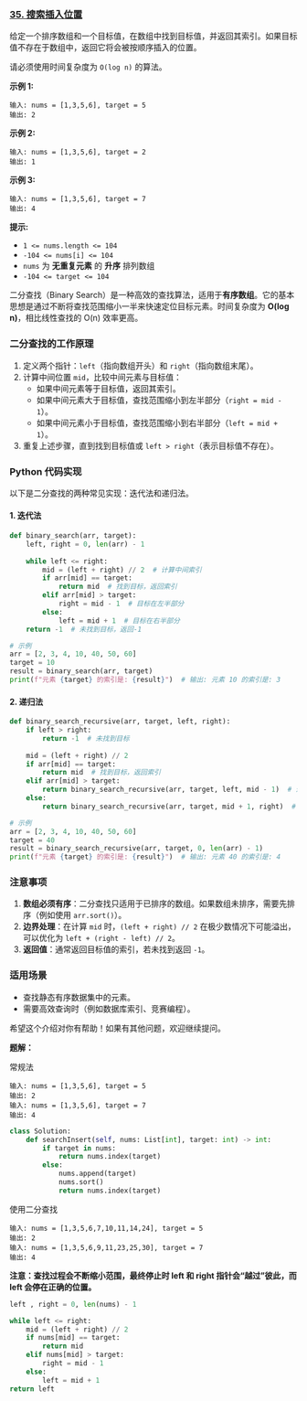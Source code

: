 ### [35. 搜索插入位置](https://leetcode.cn/problems/search-insert-position/)

给定一个排序数组和一个目标值，在数组中找到目标值，并返回其索引。如果目标值不存在于数组中，返回它将会被按顺序插入的位置。

请必须使用时间复杂度为 `O(log n)` 的算法。

 

**示例 1:**

```
输入: nums = [1,3,5,6], target = 5
输出: 2
```

**示例 2:**

```
输入: nums = [1,3,5,6], target = 2
输出: 1
```

**示例 3:**

```
输入: nums = [1,3,5,6], target = 7
输出: 4
```

 

**提示:**

- `1 <= nums.length <= 104`
- `-104 <= nums[i] <= 104`
- `nums` 为 **无重复元素** 的 **升序** 排列数组
- `-104 <= target <= 104`



二分查找（Binary Search）是一种高效的查找算法，适用于**有序数组**。它的基本思想是通过不断将查找范围缩小一半来快速定位目标元素。时间复杂度为 **O(log n)**，相比线性查找的 O(n) 效率更高。

### 二分查找的工作原理
1. 定义两个指针：`left`（指向数组开头）和 `right`（指向数组末尾）。
2. 计算中间位置 `mid`，比较中间元素与目标值：
   - 如果中间元素等于目标值，返回其索引。
   - 如果中间元素大于目标值，查找范围缩小到左半部分（`right = mid - 1`）。
   - 如果中间元素小于目标值，查找范围缩小到右半部分（`left = mid + 1`）。
3. 重复上述步骤，直到找到目标值或 `left > right`（表示目标值不存在）。

### Python 代码实现
以下是二分查找的两种常见实现：迭代法和递归法。

#### 1. 迭代法
```python
def binary_search(arr, target):
    left, right = 0, len(arr) - 1
    
    while left <= right:
        mid = (left + right) // 2  # 计算中间索引
        if arr[mid] == target:
            return mid  # 找到目标，返回索引
        elif arr[mid] > target:
            right = mid - 1  # 目标在左半部分
        else:
            left = mid + 1  # 目标在右半部分
    return -1  # 未找到目标，返回-1

# 示例
arr = [2, 3, 4, 10, 40, 50, 60]
target = 10
result = binary_search(arr, target)
print(f"元素 {target} 的索引是: {result}")  # 输出: 元素 10 的索引是: 3
```

#### 2. 递归法
```python
def binary_search_recursive(arr, target, left, right):
    if left > right:
        return -1  # 未找到目标
    
    mid = (left + right) // 2
    if arr[mid] == target:
        return mid  # 找到目标，返回索引
    elif arr[mid] > target:
        return binary_search_recursive(arr, target, left, mid - 1)  # 递归查找左半部分
    else:
        return binary_search_recursive(arr, target, mid + 1, right)  # 递归查找右半部分

# 示例
arr = [2, 3, 4, 10, 40, 50, 60]
target = 40
result = binary_search_recursive(arr, target, 0, len(arr) - 1)
print(f"元素 {target} 的索引是: {result}")  # 输出: 元素 40 的索引是: 4
```

### 注意事项
1. **数组必须有序**：二分查找只适用于已排序的数组。如果数组未排序，需要先排序（例如使用 `arr.sort()`）。
2. **边界处理**：在计算 `mid` 时，`(left + right) // 2` 在极少数情况下可能溢出，可以优化为 `left + (right - left) // 2`。
3. **返回值**：通常返回目标值的索引，若未找到返回 `-1`。

### 适用场景
- 查找静态有序数据集中的元素。
- 需要高效查询时（例如数据库索引、竞赛编程）。

希望这个介绍对你有帮助！如果有其他问题，欢迎继续提问。



**题解：**

常规法

```text
输入: nums = [1,3,5,6], target = 5
输出: 2
输入: nums = [1,3,5,6], target = 7
输出: 4
```



```python
class Solution:
    def searchInsert(self, nums: List[int], target: int) -> int:
        if target in nums:
            return nums.index(target)
        else:
            nums.append(target)
            nums.sort()
            return nums.index(target)
```



使用二分查找

```text
输入: nums = [1,3,5,6,7,10,11,14,24], target = 5
输出: 2
输入: nums = [1,3,5,6,9,11,23,25,30], target = 7
输出: 4
```

**注意：查找过程会不断缩小范围，最终停止时 left 和 right 指针会“越过”彼此，而 left 会停在正确的位置。**

```python
left , right = 0, len(nums) - 1

while left <= right:
    mid = (left + right) // 2
    if nums[mid] == target:
        return mid
    elif nums[mid] > target:
        right = mid - 1
    else:
        left = mid + 1
return left
```

